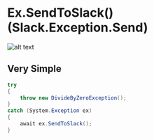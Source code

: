 # Ex.SendToSlack() (Slack.Exception.Send)

![alt text](https://raw.githubusercontent.com/username/projectname/branch/path/to/img.png)

## <a name="very_simple"/> Very Simple
```csharp
try
{
    throw new DivideByZeroException();
}
catch (System.Exception ex)
{
    await ex.SendToSlack();
}
```
